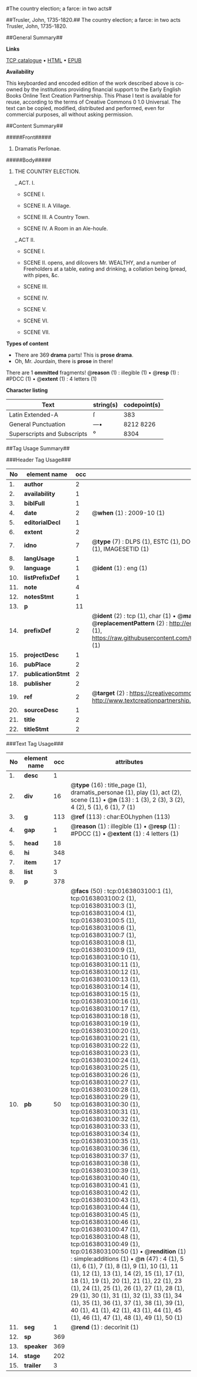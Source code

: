 #The country election; a farce: in two acts#

##Trusler, John, 1735-1820.##
The country election; a farce: in two acts
Trusler, John, 1735-1820.

##General Summary##

**Links**

[TCP catalogue](http://www.ota.ox.ac.uk/tcp/)  • 
[HTML](http://tei.it.ox.ac.uk/tcp/Texts-HTML/free/004/004802758.html)  • 
[EPUB](http://tei.it.ox.ac.uk/tcp/Texts-EPUB/free/004/004802758.epub)

**Availability**

This keyboarded and encoded edition of the
	       work described above is co-owned by the institutions
	       providing financial support to the Early English Books
	       Online Text Creation Partnership. This Phase I text is
	       available for reuse, according to the terms of Creative
	       Commons 0 1.0 Universal. The text can be copied,
	       modified, distributed and performed, even for
	       commercial purposes, all without asking permission.


##Content Summary##

#####Front#####

1. Dramatis Perſonae.

#####Body#####

1. THE COUNTRY ELECTION.

    _ ACT. I.

      * SCENE I.

      * SCENE II. A Village.

      * SCENE III. A Country Town.

      * SCENE IV. A Room in an Ale-houſe.

    _ ACT II.

      * SCENE I.

      * SCENE II. opens, and diſcovers Mr. WEALTHY, and a number of Freeholders at a table, eating and drinking, a collation being ſpread, with pipes, &c.

      * SCENE III.

      * SCENE IV.

      * SCENE V.

      * SCENE VI.

      * SCENE VII.

**Types of content**

  * There are 369 **drama** parts! This is **prose drama**.
  * Oh, Mr. Jourdain, there is **prose** in there!

There are 1 **ommitted** fragments! 
 @__reason__ (1) : illegible (1)  •  @__resp__ (1) : #PDCC (1)  •  @__extent__ (1) : 4 letters (1)

**Character listing**


|Text|string(s)|codepoint(s)|
|---|---|---|
|Latin Extended-A|ſ|383|
|General Punctuation|—•|8212 8226|
|Superscripts             and Subscripts|⁰|8304|

##Tag Usage Summary##

###Header Tag Usage###

|No|element name|occ|attributes|
|---|---|---|---|
|1.|__author__|2||
|2.|__availability__|1||
|3.|__biblFull__|1||
|4.|__date__|2| @__when__ (1) : 2009-10 (1)|
|5.|__editorialDecl__|1||
|6.|__extent__|2||
|7.|__idno__|7| @__type__ (7) : DLPS (1), ESTC (1), DOCNO (1), TCP (1), GALEDOCNO (1), CONTENTSET (1), IMAGESETID (1)|
|8.|__langUsage__|1||
|9.|__language__|1| @__ident__ (1) : eng (1)|
|10.|__listPrefixDef__|1||
|11.|__note__|4||
|12.|__notesStmt__|1||
|13.|__p__|11||
|14.|__prefixDef__|2| @__ident__ (2) : tcp (1), char (1)  •  @__matchPattern__ (2) : ([0-9\-]+):([0-9IVX]+) (1), (.+) (1)  •  @__replacementPattern__ (2) : http://eebo.chadwyck.com/downloadtiff?vid=$1&page=$2 (1), https://raw.githubusercontent.com/textcreationpartnership/Texts/master/tcpchars.xml#$1 (1)|
|15.|__projectDesc__|1||
|16.|__pubPlace__|2||
|17.|__publicationStmt__|2||
|18.|__publisher__|2||
|19.|__ref__|2| @__target__ (2) : https://creativecommons.org/publicdomain/zero/1.0/ (1), http://www.textcreationpartnership.org/docs/. (1)|
|20.|__sourceDesc__|1||
|21.|__title__|2||
|22.|__titleStmt__|2||


###Text Tag Usage###

|No|element name|occ|attributes|
|---|---|---|---|
|1.|__desc__|1||
|2.|__div__|16| @__type__ (16) : title_page (1), dramatis_personae (1), play (1), act (2), scene (11)  •  @__n__ (13) : 1 (3), 2 (3), 3 (2), 4 (2), 5 (1), 6 (1), 7 (1)|
|3.|__g__|113| @__ref__ (113) : char:EOLhyphen (113)|
|4.|__gap__|1| @__reason__ (1) : illegible (1)  •  @__resp__ (1) : #PDCC (1)  •  @__extent__ (1) : 4 letters (1)|
|5.|__head__|18||
|6.|__hi__|348||
|7.|__item__|17||
|8.|__list__|3||
|9.|__p__|378||
|10.|__pb__|50| @__facs__ (50) : tcp:0163803100:1 (1), tcp:0163803100:2 (1), tcp:0163803100:3 (1), tcp:0163803100:4 (1), tcp:0163803100:5 (1), tcp:0163803100:6 (1), tcp:0163803100:7 (1), tcp:0163803100:8 (1), tcp:0163803100:9 (1), tcp:0163803100:10 (1), tcp:0163803100:11 (1), tcp:0163803100:12 (1), tcp:0163803100:13 (1), tcp:0163803100:14 (1), tcp:0163803100:15 (1), tcp:0163803100:16 (1), tcp:0163803100:17 (1), tcp:0163803100:18 (1), tcp:0163803100:19 (1), tcp:0163803100:20 (1), tcp:0163803100:21 (1), tcp:0163803100:22 (1), tcp:0163803100:23 (1), tcp:0163803100:24 (1), tcp:0163803100:25 (1), tcp:0163803100:26 (1), tcp:0163803100:27 (1), tcp:0163803100:28 (1), tcp:0163803100:29 (1), tcp:0163803100:30 (1), tcp:0163803100:31 (1), tcp:0163803100:32 (1), tcp:0163803100:33 (1), tcp:0163803100:34 (1), tcp:0163803100:35 (1), tcp:0163803100:36 (1), tcp:0163803100:37 (1), tcp:0163803100:38 (1), tcp:0163803100:39 (1), tcp:0163803100:40 (1), tcp:0163803100:41 (1), tcp:0163803100:42 (1), tcp:0163803100:43 (1), tcp:0163803100:44 (1), tcp:0163803100:45 (1), tcp:0163803100:46 (1), tcp:0163803100:47 (1), tcp:0163803100:48 (1), tcp:0163803100:49 (1), tcp:0163803100:50 (1)  •  @__rendition__ (1) : simple:additions (1)  •  @__n__ (47) : 4 (1), 5 (1), 6 (1), 7 (1), 8 (1), 9 (1), 10 (1), 11 (1), 12 (1), 13 (1), 14 (2), 15 (1), 17 (1), 18 (1), 19 (1), 20 (1), 21 (1), 22 (1), 23 (1), 24 (1), 25 (1), 26 (1), 27 (1), 28 (1), 29 (1), 30 (1), 31 (1), 32 (1), 33 (1), 34 (1), 35 (1), 36 (1), 37 (1), 38 (1), 39 (1), 40 (1), 41 (1), 42 (1), 43 (1), 44 (1), 45 (1), 46 (1), 47 (1), 48 (1), 49 (1), 50 (1)|
|11.|__seg__|1| @__rend__ (1) : decorInit (1)|
|12.|__sp__|369||
|13.|__speaker__|369||
|14.|__stage__|202||
|15.|__trailer__|3||
